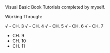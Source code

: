 Visual Basic Book Tutorials completed by myself.

Working Through:

√ - CH. 3
√ - CH. 4
√ - CH. 5
√ - CH. 6
√ - CH. 7
  - CH. 9
  - CH. 10
  - CH. 11
